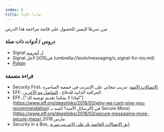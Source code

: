 ```yaml
---
index: 6
title: ماذا الان؟
---
```

مرر سريعًا لليمين للحصول على قائمة مراجعة هذا الدرس

### دروس / أدوات ذات صلة

*   Signal  ل [أندرويد](umbrella://tools/messaging/s_signal-for-android.md)
*   Signal لأجل  [iOS]في (umbrella://tools/messaging/s_signal-for-ios.md)
*   [Pidgin](umbrella://tools/messaging/s_pidgin.md)

### قراءة متعمقة

*   Security First، [الاتصالات الآمنة](https://advocacyassembly.org/en/courses/33/#/chapter/1/lesson/1)، تدريب مجاني على الإنترنت في جمعية المناصرة.
*   EFF، المراقبة الذاتية للدفاع ، [التواصل مع الآخرين](https://ssd.eff.org/en/module/communicating-others).
*   EFF، ["لماذا لا يمكننا تقديم توصية لك"] (https://www.eff.org/deeplinks/2018/03/why-we-cant-give-you-recommendation) في [الرسائل الآمنة؟ أشبه بـ Secure Mess)(https://www.eff.org/deeplinks/2018/03/secure-messaging-more-secure-mess),مارس 2018.
*   Security in a Box, [ابق الاتصالات الخاصة بك على الانترنت سرية](https://securityinabox.org/en/guide/secure-communication).